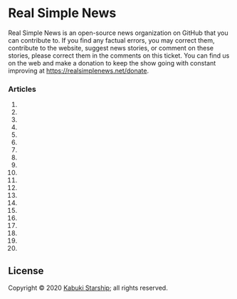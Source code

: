 # Real Simple News



Real Simple News is an open-source news organization on GitHub that you can contribute to. If you find any factual errors, you may correct them, contribute to the website, suggest news stories, or comment on these stories, please correct them in the comments on this ticket. You can find us on the web and make a donation to keep the show going with constant improving at <https://realsimplenews.net/donate>.

### Articles

1. []()
1. []()
1. []()
1. []()
1. []()
1. []()
1. []()
1. []()
1. []()
1. []()
1. []()
1. []()
1. []()
1. []()
1. []()
1. []()
1. []()
1. []()
1. []()
1. []()

## License

Copyright © 2020 [Kabuki Starship](https://kabukistarship.com); all rights reserved.
